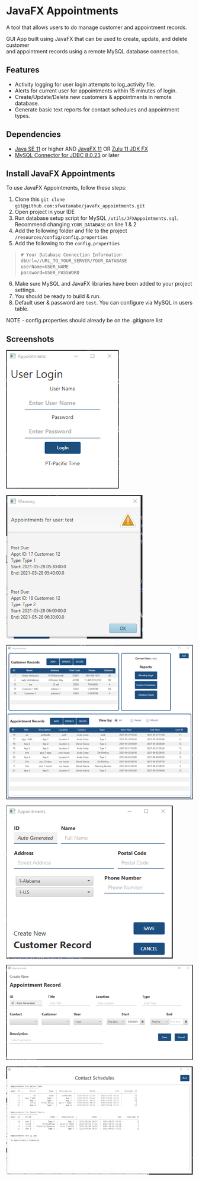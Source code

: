 # JavaFX Appointments

A tool that allows users to do manage customer and appointment records.

GUI App built using JavaFX that can be used to create, update, and delete customer  
and appointment records using a remote MySQL database connection.  

## Features
* Activity logging for user login attempts to log_activity file.
* Alerts for current user for appointments within 15 minutes of login.
* Create/Update/Delete new customers & appointments in remote database.
* Generate basic text reports for contact schedules and appointment types.

## Dependencies
<!--- These are just example requirements. Add, duplicate or remove as required --->
* [Java SE 11](https://openjdk.java.net/ "OpenJDK") or higher AND [JavaFX 11](https://gluonhq.com/products/javafx/ "JavaFX") OR [Zulu 11 JDK FX](https://www.azul.com/downloads/?version=java-11-lts&package=jdk-fx "Zulu JDK FX")
* [MySQL Connector for JDBC 8.0.23](https://dev.mysql.com/downloads/connector/j/ "MySQL Community Downloads") or later

## Install JavaFX Appointments

To use JavaFX Appointments, follow these steps:

1. Clone this `git clone git@github.com:sfwatanabe/javafx_appointments.git`
2. Open project in your IDE
3. Run database setup script for MySQL `/utils/JFXAppointments.sql`. Recommend changing `YOUR_DATABASE` on line 1 & 2
4. Add the following folder and file to the project `/resources/config/config.properties`
5. Add the following to the `config.properties` 
> ```
> # Your Database Connection Information
> dbUrl=//URL_TO_YOUR_SERVER/YOUR_DATABASE
> userName=USER_NAME
> password=USER_PASSWORD
> ```                                                                 
6. Make sure MySQL and JavaFX libraries have been added to your project settings.
7. You should be ready to build & run.
8. Default user & password are  `test`. You can configure via MySQL in users table. 

NOTE  - config.properties should already be on the .gitignore list

## Screenshots

![Login Screen](src/resources/images/login.PNG "Login Screen")

![Appointment Warning](src/resources/images/upcoming.PNG "Upcoming Appointment Warning")

![Main View](src/resources/images/main.PNG "Main View")

![Customer View](src/resources/images/customer.PNG "Main View")

![Appointment View](src/resources/images/appt.PNG "Main View")

![Report View](src/resources/images/report.PNG "Main View")